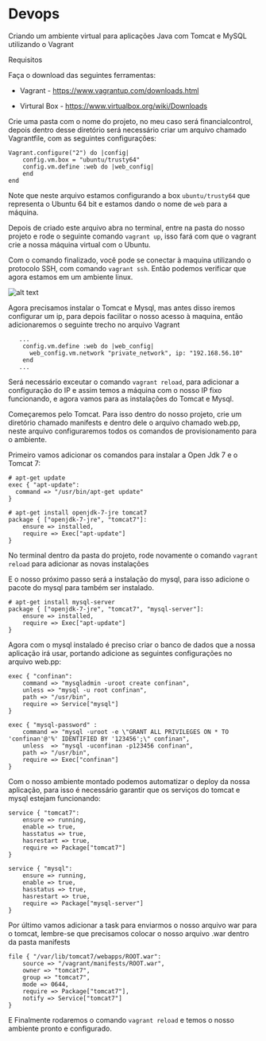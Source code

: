 # Devops

Criando um ambiente virtual para aplicações Java com Tomcat e MySQL utilizando o Vagrant

Requisitos

Faça o download das seguintes ferramentas:

- Vagrant - https://www.vagrantup.com/downloads.html

- Virtural Box - https://www.virtualbox.org/wiki/Downloads


Crie uma pasta com o nome do projeto, no meu caso será financialcontrol, depois dentro desse diretório será necessário criar um arquivo chamado Vagrantfile, com as seguintes configurações:


```
Vagrant.configure("2") do |config|
    config.vm.box = "ubuntu/trusty64"
    config.vm.define :web do |web_config|
    end     
end
```

Note que neste arquivo estamos configurando a box `ubuntu/trusty64` que representa o Ubuntu 64 bit e estamos dando o nome de `web` para a máquina. 

Depois de criado este arquivo abra no terminal, entre na pasta do nosso projeto e rode o seguinte comando `vagrant up`, isso fará com que o vagrant crie a nossa máquina virtual com o Ubuntu.

Com o comando finalizado, você pode se conectar à maquina utilizando o protocolo SSH, com comando `vagrant ssh`. Então podemos verificar que agora estamos em um ambiente linux.

![alt text](https://github.com/andersonszisk/devops/blob/master/vagrant/images/vagrant_ssh.jpg)


Agora precisamos instalar o Tomcat e Mysql, mas antes disso iremos configurar um ip, para depois facilitar o nosso acesso à maquina, então adicionaremos o seguinte trecho no arquivo Vagrant

```
   ...
    config.vm.define :web do |web_config|
      web_config.vm.network "private_network", ip: "192.168.56.10"
    end 
   ...
```
Será necessário exceutar o comando `vagrant reload`, para adicionar a configuração do IP e assim temos a máquina com o nosso IP fixo funcionando, e agora vamos para as instalações do Tomcat e Mysql.

Começaremos pelo Tomcat. Para isso dentro do nosso projeto, crie um diretório chamado manifests e dentro dele o arquivo chamado web.pp, neste arquivo configuraremos todos os comandos de provisionamento para o ambiente. 





Primeiro vamos adicionar os comandos para instalar a Open Jdk 7 e o Tomcat 7:

```
# apt-get update
exec { "apt-update":
  command => "/usr/bin/apt-get update"
}

# apt-get install openjdk-7-jre tomcat7
package { ["openjdk-7-jre", "tomcat7"]:
    ensure => installed,
    require => Exec["apt-update"]
}
```

No terminal dentro da pasta do projeto, rode novamente o comando `vagrant reload` para adicionar as novas instalações 

E o nosso próximo passo será a instalação do mysql, para isso adicione o pacote do mysql para também ser instalado.

```
# apt-get install mysql-server
package { ["openjdk-7-jre", "tomcat7", "mysql-server"]:
    ensure => installed,
    require => Exec["apt-update"]
}
```

Agora com o mysql instalado é preciso criar o banco de dados que a nossa aplicação irá usar, portando adicione as seguintes configurações no arquivo web.pp:

```
exec { "confinan":
    command => "mysqladmin -uroot create confinan",
    unless => "mysql -u root confinan",
    path => "/usr/bin",
    require => Service["mysql"]
}

exec { "mysql-password" :
    command => "mysql -uroot -e \"GRANT ALL PRIVILEGES ON * TO 'confinan'@'%' IDENTIFIED BY '123456';\" confinan",
    unless  => "mysql -uconfinan -p123456 confinan",
    path => "/usr/bin",
    require => Exec["confinan"]
}
```

Com o nosso ambiente montado podemos automatizar o deploy da nossa aplicação, para isso é necessário garantir que os serviços do tomcat e mysql estejam funcionando:


```
service { "tomcat7":
    ensure => running,
    enable => true,
    hasstatus => true,
    hasrestart => true,
    require => Package["tomcat7"]    
}

service { "mysql":
    ensure => running,
    enable => true,
    hasstatus => true,
    hasrestart => true,
    require => Package["mysql-server"]
}
```

Por último vamos adicionar a task para enviarmos o nosso arquivo war para o tomcat, lembre-se que precisamos colocar o nosso arquivo .war dentro da pasta manifests

```
file { "/var/lib/tomcat7/webapps/ROOT.war":
    source => "/vagrant/manifests/ROOT.war",
    owner => "tomcat7",
    group => "tomcat7",
    mode => 0644,
    require => Package["tomcat7"],
    notify => Service["tomcat7"]
}
```

E Finalmente rodaremos o comando `vagrant reload` e temos o nosso ambiente pronto e configurado.



